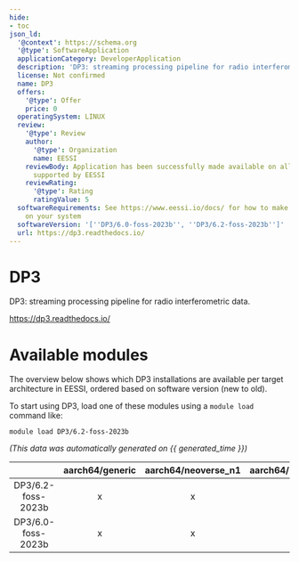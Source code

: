 ```yaml
---
hide:
- toc
json_ld:
  '@context': https://schema.org
  '@type': SoftwareApplication
  applicationCategory: DeveloperApplication
  description: 'DP3: streaming processing pipeline for radio interferometric data.'
  license: Not confirmed
  name: DP3
  offers:
    '@type': Offer
    price: 0
  operatingSystem: LINUX
  review:
    '@type': Review
    author:
      '@type': Organization
      name: EESSI
    reviewBody: Application has been successfully made available on all architectures
      supported by EESSI
    reviewRating:
      '@type': Rating
      ratingValue: 5
  softwareRequirements: See https://www.eessi.io/docs/ for how to make EESSI available
    on your system
  softwareVersion: '[''DP3/6.0-foss-2023b'', ''DP3/6.2-foss-2023b'']'
  url: https://dp3.readthedocs.io/
---
```


DP3
===


DP3: streaming processing pipeline for radio interferometric data.

https://dp3.readthedocs.io/
# Available modules


The overview below shows which DP3 installations are available per target architecture in EESSI, ordered based on software version (new to old).

To start using DP3, load one of these modules using a `module load` command like:

```shell
module load DP3/6.2-foss-2023b
```

*(This data was automatically generated on {{ generated_time }})*

| |aarch64/generic|aarch64/neoverse_n1|aarch64/neoverse_v1|aarch64/nvidia/grace|x86_64/generic|x86_64/amd/zen2|x86_64/amd/zen3|x86_64/amd/zen4|x86_64/intel/cascadelake|x86_64/intel/haswell|x86_64/intel/icelake|x86_64/intel/sapphirerapids|x86_64/intel/skylake_avx512|
| :---: | :---: | :---: | :---: | :---: | :---: | :---: | :---: | :---: | :---: | :---: | :---: | :---: | :---: |
|DP3/6.2-foss-2023b|x|x|x|x|x|x|x|x|x|x|x|x|x|
|DP3/6.0-foss-2023b|x|x|x|x|x|x|x|x|x|x|x|x|x|
